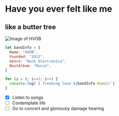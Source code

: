 # Have you ever felt like me
## like a butter tree
![Image of HVOB](https://upload.wikimedia.org/wikipedia/commons/3/36/HVOB_-_popfest_2013_13.jpg)

```javascript
let bandInfo = {
  Name: "HVOB",
  Founded: "2012",
  Genre: "Dark Electronica",
  BestAlbum: "Rocco",
}

for (i = 0; i<=3; i++) {
  console.log(`I freaking love ${bandInfo.Name}!`)
}
```
- [x] Listen to songs
- [ ] Contemplate life
- [ ] Go to concert and gloriously damage hearing

